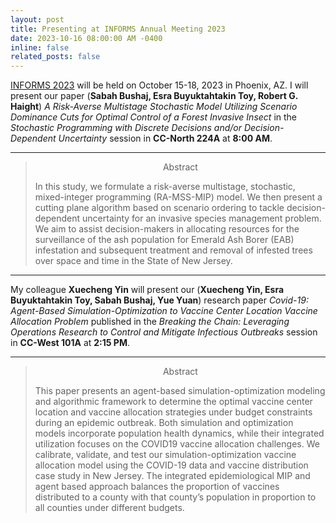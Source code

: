 ```yaml
---
layout: post
title: Presenting at INFORMS Annual Meeting 2023
date: 2023-10-16 08:00:00 AM -0400
inline: false
related_posts: false
---
```


[INFORMS 2023](https://meetings.informs.org/wordpress/phoenix2023/) will be held on October 15-18, 2023 in Phoenix, AZ. 
I will present our paper (**Sabah Bushaj, Esra Buyuktahtakin Toy, Robert G. Haight**)  _A Risk-Averse Multistage Stochastic Model Utilizing Scenario Dominance Cuts for Optimal Control of a Forest Invasive Insect_ in the _Stochastic Programming with Discrete Decisions and/or Decision-Dependent Uncertainty_ session in **CC-North 224A** at **8:00 AM**.

---

> <p style="text-align: center;"> Abstract</p>
>In this study, we formulate a risk-averse multistage, stochastic, mixed-integer programming (RA-MSS-MIP) model. We then present a cutting plane algorithm based on scenario ordering to tackle decision-dependent uncertainty for an invasive species management problem. We aim to assist decision-makers in allocating resources for the surveillance of the ash population for Emerald Ash Borer (EAB) infestation and subsequent treatment and removal of infested trees over space and time in the State of New Jersey.

--- 

My colleague **Xuecheng Yin** will present our (**Xuecheng Yin, Esra Buyuktahtakin Toy, Sabah Bushaj, Yue Yuan**) research paper _Covid-19: Agent-Based Simulation-Optimization to Vaccine Center Location Vaccine Allocation Problem_ published in the _Breaking the Chain: Leveraging Operations Research to Control and Mitigate Infectious Outbreaks_ session in **CC-West 101A** at **2:15 PM**.

---

> <p style="text-align: center;"> Abstract</p>
>This paper presents an agent-based simulation-optimization modeling and algorithmic framework to determine the optimal vaccine center location and vaccine allocation strategies under budget constraints during an epidemic outbreak. Both simulation and optimization models incorporate population health dynamics, while their integrated utilization focuses on the COVID19 vaccine allocation challenges. We calibrate, validate, and test our simulation-optimization vaccine allocation model using the COVID-19 data and vaccine distribution case study in New Jersey. The integrated epidemiological MIP and agent based approach balances the proportion of vaccines distributed to a county with that county’s population in proportion to all counties under different budgets.